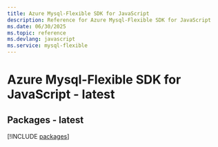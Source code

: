 ```yaml
---
title: Azure Mysql-Flexible SDK for JavaScript
description: Reference for Azure Mysql-Flexible SDK for JavaScript
ms.date: 06/30/2025
ms.topic: reference
ms.devlang: javascript
ms.service: mysql-flexible
---
```

# Azure Mysql-Flexible SDK for JavaScript - latest
## Packages - latest
[!INCLUDE [packages](mysql-flexible-index.md)]